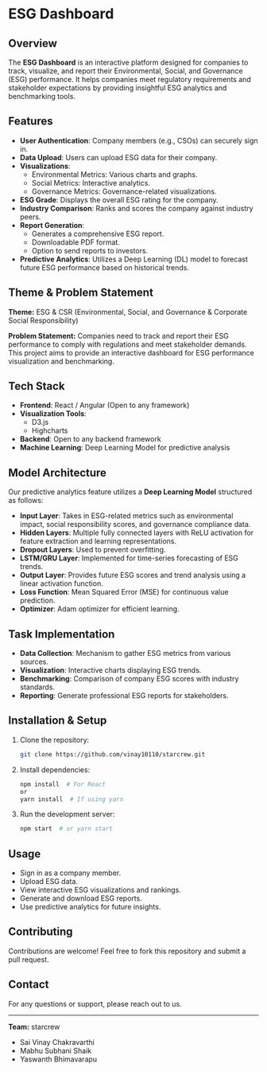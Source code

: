 # ESG Dashboard

## Overview
The **ESG Dashboard** is an interactive platform designed for companies to track, visualize, and report their Environmental, Social, and Governance (ESG) performance. It helps companies meet regulatory requirements and stakeholder expectations by providing insightful ESG analytics and benchmarking tools.

## Features
- **User Authentication**: Company members (e.g., CSOs) can securely sign in.
- **Data Upload**: Users can upload ESG data for their company.
- **Visualizations**:
  - Environmental Metrics: Various charts and graphs.
  - Social Metrics: Interactive analytics.
  - Governance Metrics: Governance-related visualizations.
- **ESG Grade**: Displays the overall ESG rating for the company.
- **Industry Comparison**: Ranks and scores the company against industry peers.
- **Report Generation**:
  - Generates a comprehensive ESG report.
  - Downloadable PDF format.
  - Option to send reports to investors.
- **Predictive Analytics**: Utilizes a Deep Learning (DL) model to forecast future ESG performance based on historical trends.

## Theme & Problem Statement
**Theme:** ESG & CSR (Environmental, Social, and Governance & Corporate Social Responsibility)

**Problem Statement:** Companies need to track and report their ESG performance to comply with regulations and meet stakeholder demands. This project aims to provide an interactive dashboard for ESG performance visualization and benchmarking.

## Tech Stack
- **Frontend**: React / Angular (Open to any framework)
- **Visualization Tools**:
  - D3.js
  - Highcharts
- **Backend**: Open to any backend framework
- **Machine Learning**: Deep Learning Model for predictive analysis

## Model Architecture
Our predictive analytics feature utilizes a **Deep Learning Model** structured as follows:
- **Input Layer**: Takes in ESG-related metrics such as environmental impact, social responsibility scores, and governance compliance data.
- **Hidden Layers**: Multiple fully connected layers with ReLU activation for feature extraction and learning representations.
- **Dropout Layers**: Used to prevent overfitting.
- **LSTM/GRU Layer**: Implemented for time-series forecasting of ESG trends.
- **Output Layer**: Provides future ESG scores and trend analysis using a linear activation function.
- **Loss Function**: Mean Squared Error (MSE) for continuous value prediction.
- **Optimizer**: Adam optimizer for efficient learning.

## Task Implementation
- **Data Collection**: Mechanism to gather ESG metrics from various sources.
- **Visualization**: Interactive charts displaying ESG trends.
- **Benchmarking**: Comparison of company ESG scores with industry standards.
- **Reporting**: Generate professional ESG reports for stakeholders.

## Installation & Setup
1. Clone the repository:
   ```sh
   git clone https://github.com/vinay10110/starcrew.git
   ```
2. Install dependencies:
   ```sh
   npm install  # For React
   or
   yarn install  # If using yarn
   ```
3. Run the development server:
   ```sh
   npm start  # or yarn start
   ```

## Usage
- Sign in as a company member.
- Upload ESG data.
- View interactive ESG visualizations and rankings.
- Generate and download ESG reports.
- Use predictive analytics for future insights.

## Contributing
Contributions are welcome! Feel free to fork this repository and submit a pull request.

## Contact
For any questions or support, please reach out to us.

---
**Team:** starcrew
- Sai Vinay Chakravarthi
- Mabhu Subhani Shaik
- Yaswanth Bhimavarapu

